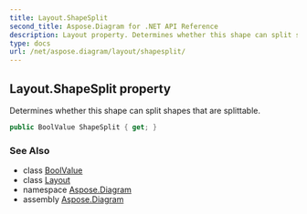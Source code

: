 ```yaml
---
title: Layout.ShapeSplit
second_title: Aspose.Diagram for .NET API Reference
description: Layout property. Determines whether this shape can split shapes that are splittable
type: docs
url: /net/aspose.diagram/layout/shapesplit/
---
```

## Layout.ShapeSplit property

Determines whether this shape can split shapes that are splittable.

```csharp
public BoolValue ShapeSplit { get; }
```

### See Also

* class [BoolValue](../../boolvalue/)
* class [Layout](../)
* namespace [Aspose.Diagram](../../layout/)
* assembly [Aspose.Diagram](../../../)



